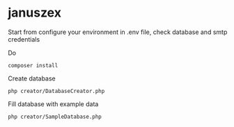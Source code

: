 # januszex

Start from configure your environment in .env file, check database and smtp credentials

Do

```
composer install
```

Create database 

```
php creator/DatabaseCreator.php
```

Fill database with example data

```
php creator/SampleDatabase.php
```

